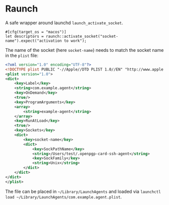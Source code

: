 # Raunch

A safe wrapper around launchd `launch_activate_socket`.

```rust,no_run
#[cfg(target_os = "macos")]
let descriptors = raunch::activate_socket("socket-name").expect("activation to work");
```

The name of the socket (here `socket-name`) needs to match the socket name in the `plist` file:

```xml
<?xml version="1.0" encoding="UTF-8"?>
<!DOCTYPE plist PUBLIC "-//Apple//DTD PLIST 1.0//EN" "http://www.apple.com/DTDs/PropertyList-1.0.dtd">
<plist version="1.0">
<dict>
	<key>Label</key>
	<string>com.example.agent</string>
	<key>OnDemand</key>
	<true/>
	<key>ProgramArguments</key>
	<array>
		<string>example-agent</string>
	</array>
	<key>RunAtLoad</key>
	<true/>
	<key>Sockets</key>
	<dict>
		<key>socket-name</key>
		<dict>
			<key>SockPathName</key>
			<string>/Users/test/.openpgp-card-ssh-agent</string>
			<key>SockFamily</key>
			<string>Unix</string>
		</dict>
	</dict>
</dict>
</plist>
```

The file can be placed in `~/Library/LaunchAgents` and loaded via `launchctl load ~/Library/LaunchAgents/com.example.agent.plist`.
